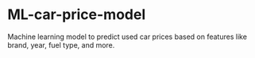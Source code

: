 # ML-car-price-model
Machine learning model to predict used car prices based on features like brand, year, fuel type, and more.
